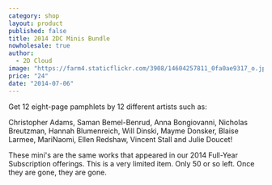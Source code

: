 ```yaml
---
category: shop
layout: product
published: false
title: 2014 2DC Minis Bundle
nowholesale: true
author: 
  - 2D Cloud
image: "https://farm4.staticflickr.com/3908/14604257811_0fa0ae9317_o.jpg"
price: "24"
date: "2014-07-06"
---
```


Get 12 eight-page pamphlets by 12 different artists such as:

Christopher Adams, Saman Bemel-Benrud, Anna Bongiovanni, Nicholas Breutzman, Hannah Blumenreich, Will Dinski, Mayme Donsker, Blaise Larmee, MariNaomi, Ellen Redshaw, Vincent Stall and Julie Doucet!

These mini's are the same works that appeared in our 2014 Full-Year Subscription offerings. This is a very limited item. Only 50 or so left. Once they are gone, they are gone.